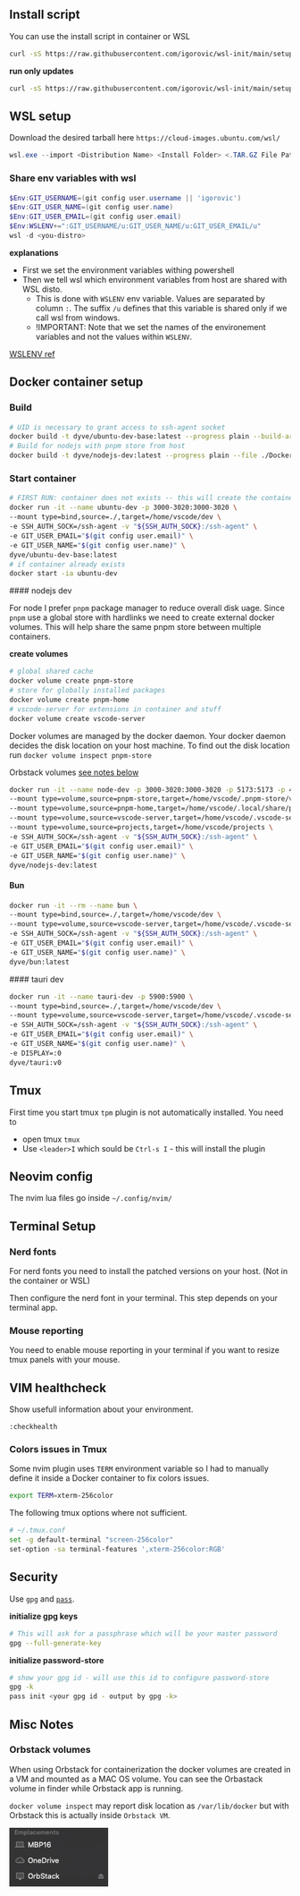 ## Install script

You can use the install script in container or WSL

```bash
curl -sS https://raw.githubusercontent.com/igorovic/wsl-init/main/setup.sh | /bin/bash
```

**run only updates**

```bash
curl -sS https://raw.githubusercontent.com/igorovic/wsl-init/main/setup.sh | /bin/bash -s -- -u
```

## WSL setup

Download the desired tarball here `https://cloud-images.ubuntu.com/wsl/`

```powershell
wsl.exe --import <Distribution Name> <Install Folder> <.TAR.GZ File Path>
```

### Share env variables with wsl

```powershell
$Env:GIT_USERNAME=(git config user.username || 'igorovic')
$Env:GIT_USER_NAME=(git config user.name)
$Env:GIT_USER_EMAIL=(git config user.email)
$Env:WSLENV+=":GIT_USERNAME/u:GIT_USER_NAME/u:GIT_USER_EMAIL/u"
wsl -d <you-distro>
```

**explanations**

- First we set the environment variables withing powershell
- Then we tell wsl which environment variables from host are shared with WSL disto.
  - This is done with `WSLENV` env variable. Values are separated by column `:`. The suffix `/u` defines that this variable is shared only if we call wsl from windows.
  - !IMPORTANT: Note that we set the names of the environement variables and not the values within `WSLENV`.

[WSLENV ref](https://devblogs.microsoft.com/commandline/share-environment-vars-between-wsl-and-windows/)

## Docker container setup

### Build

```bash
# UID is necessary to grant access to ssh-agent socket
docker build -t dyve/ubuntu-dev-base:latest --progress plain --build-arg "UID=${UID}" --file ./Docker/ubuntu-dev-base.Dockerfile .
# Build for nodejs with pnpm store from host
docker build -t dyve/nodejs-dev:latest --progress plain --file ./Docker/nodejs.Dockerfile .
```

### Start container

```bash
# FIRST RUN: container does not exists -- this will create the container
docker run -it --name ubuntu-dev -p 3000-3020:3000-3020 \
--mount type=bind,source=./,target=/home/vscode/dev \
-e SSH_AUTH_SOCK=/ssh-agent -v "${SSH_AUTH_SOCK}:/ssh-agent" \
-e GIT_USER_EMAIL="$(git config user.email)" \
-e GIT_USER_NAME="$(git config user.name)" \
dyve/ubuntu-dev-base:latest
# if container already exists
docker start -ia ubuntu-dev
```

#### nodejs dev

For node I prefer `pnpm` package manager to reduce overall disk uage.
Since `pnpm` use a global store with hardlinks we need to create external docker volumes. This will help share the same pnpm store between multiple containers.

**create volumes**

```bash
# global shared cache
docker volume create pnpm-store
# store for globally installed packages
docker volume create pnpm-home
# vscode-server for extensions in container and stuff
docker volume create vscode-server
```

Docker volumes are managed by the docker daemon. Your docker daemon decides the disk location on your host machine.
To find out the disk location run `docker volume inspect pnpm-store`

Orbstack volumes [see notes below](#orbstack-volumes)

```bash
docker run -it --name node-dev -p 3000-3020:3000-3020 -p 5173:5173 -p 4321:4321 \
--mount type=volume,source=pnpm-store,target=/home/vscode/.pnpm-store/v3 \
--mount type=volume,source=pnpm-home,target=/home/vscode/.local/share/pnpm \
--mount type=volume,source=vscode-server,target=/home/vscode/.vscode-server \
--mount type=volume,source=projects,target=/home/vscode/projects \
-e SSH_AUTH_SOCK=/ssh-agent -v "${SSH_AUTH_SOCK}:/ssh-agent" \
-e GIT_USER_EMAIL="$(git config user.email)" \
-e GIT_USER_NAME="$(git config user.name)" \
dyve/nodejs-dev:latest
```

#### Bun

```bash
docker run -it --rm --name bun \
--mount type=bind,source=./,target=/home/vscode/dev \
--mount type=volume,source=vscode-server,target=/home/vscode/.vscode-server \
-e SSH_AUTH_SOCK=/ssh-agent -v "${SSH_AUTH_SOCK}:/ssh-agent" \
-e GIT_USER_EMAIL="$(git config user.email)" \
-e GIT_USER_NAME="$(git config user.name)" \
dyve/bun:latest
```

#### tauri dev

```bash
docker run -it --name tauri-dev -p 5900:5900 \
--mount type=bind,source=./,target=/home/vscode/dev \
--mount type=volume,source=vscode-server,target=/home/vscode/.vscode-server \
-e SSH_AUTH_SOCK=/ssh-agent -v "${SSH_AUTH_SOCK}:/ssh-agent" \
-e GIT_USER_EMAIL="$(git config user.email)" \
-e GIT_USER_NAME="$(git config user.name)" \
-e DISPLAY=:0
dyve/tauri:v0
```

## Tmux

First time you start tmux `tpm` plugin is not automatically installed. You need to

- open tmux `tmux`
- Use `<leader>I` which sould be `Ctrl-s I` - this will install the plugin

## Neovim config

The nvim lua files go inside `~/.config/nvim/`

## Terminal Setup

### Nerd fonts

For nerd fonts you need to install the patched versions on your host. (Not in the container or WSL)

Then configure the nerd font in your terminal. This step depends on your terminal app.

### Mouse reporting

You need to enable mouse reporting in your terminal if you want to resize tmux panels with your mouse.

## VIM healthcheck

Show usefull information about your environment.

```vimcmd
:checkhealth
```

### Colors issues in Tmux

Some nvim plugin uses `TERM` environment variable so I had to manually define it inside a Docker container to fix colors issues.

```bash
export TERM=xterm-256color
```

The following tmux options where not sufficient.

```bash
# ~/.tmux.conf
set -g default-terminal "screen-256color"
set-option -sa terminal-features ',xterm-256color:RGB'
```

## Security

Use `gpg` and [`pass`](https://www.passwordstore.org/).

**initialize gpg keys**

```bash
# This will ask for a passphrase which will be your master password
gpg --full-generate-key
```

**initialize password-store**

```bash
# show your gpg id - will use this id to configure password-store
gpg -k
pass init <your gpg id - output by gpg -k>
```

## Misc Notes

### Orbstack volumes

When using Orbstack for containerization the docker volumes are created in a VM and mounted as a MAC OS volume. You can see the Orbastack volume in finder while Orbstack app is running.

`docker volume inspect` may report disk location as `/var/lib/docker` but with Orbstack this is actually inside `Orbstack VM`.

![finder volumes](assets/finder-volumes.png)
